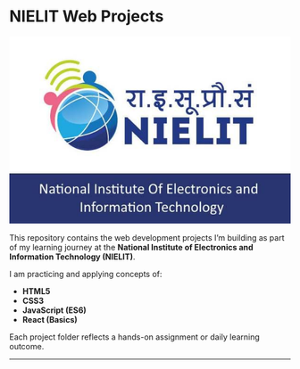 # NIELIT Web Projects

![NIELIT Banner](https://github.com/NaveenPrasannaV/nielit-web-projects/blob/main/nielit_logo.jpeg)

This repository contains the web development projects I’m building as part of my learning journey at the **National Institute of Electronics and Information Technology (NIELIT)**.

I am practicing and applying concepts of:
- **HTML5**
- **CSS3**
- **JavaScript (ES6)**
- **React (Basics)**

Each project folder reflects a hands-on assignment or daily learning outcome.

---


